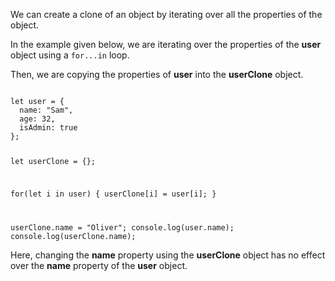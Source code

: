 We can create a clone of an object
by iterating over all the
properties of the object.

In the example given below,
we are iterating over the properties of
the **user** object using a `for...in` loop.

Then, we are copying the properties of **user**
into the **userClone** object.

<Editor lang="javascript">
<code>
let user = {
  name: "Sam",
  age: 32,
  isAdmin: true
};

let userClone = {};

for(let i in user) {
  userClone[i] = user[i];
}

userClone.name = "Oliver";
console.log(user.name);
console.log(userClone.name);
</code>
</Editor>

Here, changing the
**name** property using the **userClone** object
has no effect over the **name**
property of the **user** object.